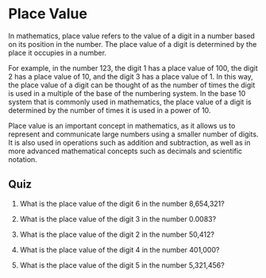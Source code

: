 # Place Value

In mathematics, place value refers to the value of a digit in a number based on
its position in the number. The place value of a digit is determined by the
place it occupies in a number.

For example, in the number 123, the digit 1 has a place value of 100, the digit
2 has a place value of 10, and the digit 3 has a place value of 1. In this way,
the place value of a digit can be thought of as the number of times the digit
is used in a multiple of the base of the numbering system. In the base 10
system that is commonly used in mathematics, the place value of a digit is
determined by the number of times it is used in a power of 10.

Place value is an important concept in mathematics, as it allows us to
represent and communicate large numbers using a smaller number of digits. It is
also used in operations such as addition and subtraction, as well as in more
advanced mathematical concepts such as decimals and scientific notation.

## Quiz

1. What is the place value of the digit 6 in the number 8,654,321?

1. What is the place value of the digit 3 in the number 0.0083?

1. What is the place value of the digit 2 in the number 50,412?

1. What is the place value of the digit 4 in the number 401,000?

1. What is the place value of the digit 5 in the number 5,321,456?
